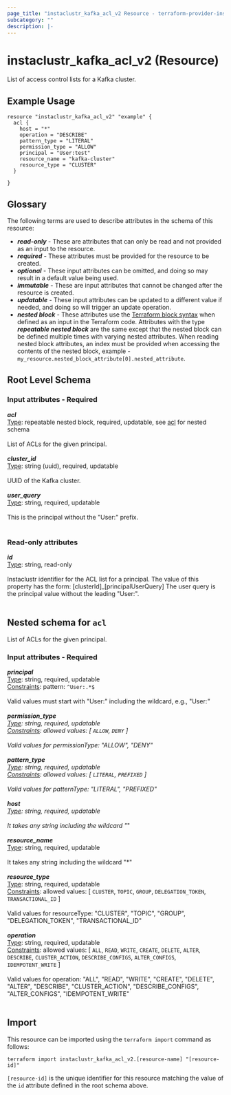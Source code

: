 ```yaml
---
page_title: "instaclustr_kafka_acl_v2 Resource - terraform-provider-instaclustr"
subcategory: ""
description: |-
---
```


# instaclustr_kafka_acl_v2 (Resource)
List of access control lists for a Kafka cluster.
## Example Usage
```
resource "instaclustr_kafka_acl_v2" "example" {
  acl {
    host = "*"
    operation = "DESCRIBE"
    pattern_type = "LITERAL"
    permission_type = "ALLOW"
    principal = "User:test"
    resource_name = "kafka-cluster"
    resource_type = "CLUSTER"
  }

}
```
## Glossary
The following terms are used to describe attributes in the schema of this resource:
- **_read-only_** - These are attributes that can only be read and not provided as an input to the resource.
- **_required_** - These attributes must be provided for the resource to be created.
- **_optional_** - These input attributes can be omitted, and doing so may result in a default value being used.
- **_immutable_** - These are input attributes that cannot be changed after the resource is created.
- **_updatable_** - These input attributes can be updated to a different value if needed, and doing so will trigger an update operation.
- **_nested block_** - These attributes use the [Terraform block syntax](https://www.terraform.io/language/attr-as-blocks) when defined as an input in the Terraform code. Attributes with the type **_repeatable nested block_** are the same except that the nested block can be defined multiple times with varying nested attributes. When reading nested block attributes, an index must be provided when accessing the contents of the nested block, example - `my_resource.nested_block_attribute[0].nested_attribute`.
## Root Level Schema
### Input attributes - Required
*___acl___*<br>
<ins>Type</ins>: repeatable nested block, required, updatable, see [acl](#nested--acl) for nested schema<br>
<br>List of ACLs for the given principal.<br><br>
*___cluster_id___*<br>
<ins>Type</ins>: string (uuid), required, updatable<br>
<br>UUID of the Kafka cluster.<br><br>
*___user_query___*<br>
<ins>Type</ins>: string, required, updatable<br>
<br>This is the principal without the "User:" prefix.<br><br>
### Read-only attributes
*___id___*<br>
<ins>Type</ins>: string, read-only<br>
<br>Instaclustr identifier for the ACL list for a principal. The value of this property has the form: [clusterId]_[principalUserQuery]
The user query is the principal value without the leading "User:".<br><br>
<a id="nested--acl"></a>
## Nested schema for `acl`
List of ACLs for the given principal.<br>
### Input attributes - Required
*___principal___*<br>
<ins>Type</ins>: string, required, updatable<br>
<ins>Constraints</ins>: pattern: `^User:.*$`<br><br>Valid values must start with "User:" including the wildcard, e.g., "User:*"<br><br>
*___permission_type___*<br>
<ins>Type</ins>: string, required, updatable<br>
<ins>Constraints</ins>: allowed values: [ `ALLOW`, `DENY` ]<br><br>Valid values for permissionType: "ALLOW", "DENY"<br><br>
*___pattern_type___*<br>
<ins>Type</ins>: string, required, updatable<br>
<ins>Constraints</ins>: allowed values: [ `LITERAL`, `PREFIXED` ]<br><br>Valid values for patternType: "LITERAL", "PREFIXED"<br><br>
*___host___*<br>
<ins>Type</ins>: string, required, updatable<br>
<br>It takes any string including the wildcard "*"<br><br>
*___resource_name___*<br>
<ins>Type</ins>: string, required, updatable<br>
<br>It takes any string including the wildcard "*"<br><br>
*___resource_type___*<br>
<ins>Type</ins>: string, required, updatable<br>
<ins>Constraints</ins>: allowed values: [ `CLUSTER`, `TOPIC`, `GROUP`, `DELEGATION_TOKEN`, `TRANSACTIONAL_ID` ]<br><br>Valid values for resourceType: "CLUSTER", "TOPIC", "GROUP", "DELEGATION_TOKEN", "TRANSACTIONAL_ID"
<br><br>
*___operation___*<br>
<ins>Type</ins>: string, required, updatable<br>
<ins>Constraints</ins>: allowed values: [ `ALL`, `READ`, `WRITE`, `CREATE`, `DELETE`, `ALTER`, `DESCRIBE`, `CLUSTER_ACTION`, `DESCRIBE_CONFIGS`, `ALTER_CONFIGS`, `IDEMPOTENT_WRITE` ]<br><br>Valid values for operation: "ALL", "READ", "WRITE", "CREATE", "DELETE", "ALTER", "DESCRIBE", "CLUSTER_ACTION", "DESCRIBE_CONFIGS", "ALTER_CONFIGS", "IDEMPOTENT_WRITE"<br><br>
## Import
This resource can be imported using the `terraform import` command as follows:
```
terraform import instaclustr_kafka_acl_v2.[resource-name] "[resource-id]"
```
`[resource-id]` is the unique identifier for this resource matching the value of the `id` attribute defined in the root schema above.
